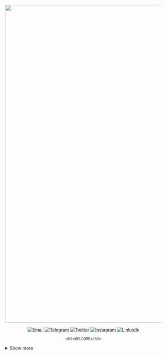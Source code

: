 <p align="center">
    <a href="https://www.youtube.com/playlist?list=PLCwhyJ3y0xc__Fp0UZxPrAozdBjGtX6lI" target="_blank">
        <img src="https://i.pinimg.com/originals/ed/88/da/ed88da8c757d74f6255717ffc7a78154.gif" height="auto" width="1024"/>
    </a>
</p>

<div align="center">
  <a href="mailto:fairusatoir@gmail.com" target="_blank">
    <img src="https://img.shields.io/badge/-Gmail-c14438?style=for-the-badge&logo=Gmail&logoColor=white" alt="Email" />
  </a>
  <a href="https://t.me/atoir" target="_blank">
    <img src="https://img.shields.io/badge/telegram-%232c81ab?&style=for-the-badge&logo=telegram&logoColor=white" alt="Telegram" />
  </a>
  <a href="https://twitter.com/zuhairatoir" target="_blank">
    <img src="https://img.shields.io/badge/twitter-%231DA1F2?&style=for-the-badge&logo=twitter&logoColor=white" alt="Twitter" />
  </a>
  <a href="https://instagram.com/zuhairatoir" target="_blank">
    <img src="https://img.shields.io/badge/-Instagram-e4405f?style=for-the-badge&logo=instagram&logoColor=white" alt="Instagram" />
  </a>
  <a href="https://linkedin.com/in/fairusatoir" target="_blank">
    <img src="https://img.shields.io/badge/LinkedIn-%230077B5.svg?&style=for-the-badge&logo=linkedin&logoColor=white" alt="LinkedIn" />
  </a>
    
    <h2>WELCOME</h2>
</div>


<details>
  <summary>Show more</summary>

    
<div align="center">
    
### GitHub Stats
    
  [![](https://github-readme-stats.vercel.app/api?username=fairusatoir&show_icons=true&count_private=true&include_all_commits=true&theme=cobalt)](https://github.com/anuraghazra/github-readme-stats)

  [![Top Langs](https://github-readme-stats.vercel.app/api/top-langs/?username=fairusatoir&layout=compact&theme=cobalt)](https://github.com/anuraghazra/github-readme-stats)
</div>
</details>
